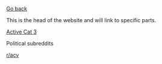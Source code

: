 [Go back](/)

This is the head of the website and will link to specific parts.

[Active Cat 3](/Cat+3/Active)

Political subreddits

[r/acv](/Directory/Political+Subreddits/acv)
